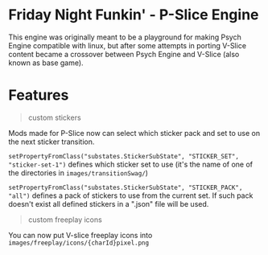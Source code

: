 # Friday Night Funkin' - P-Slice Engine
This engine was originally meant to be a playground for making Psych Engine compatible with linux, but after some attempts in porting V-Slice content became a crossover between Psych Engine and V-Slice (also known as base game).

# Features

> custom stickers

Mods made for P-Slice now can select which sticker pack and set to use on the next sticker transition.

``setPropertyFromClass("substates.StickerSubState", "STICKER_SET", "sticker-set-1")`` defines which sticker set to use (it's the name of one of the directories in `images/transitionSwag/`)

``setPropertyFromClass("substates.StickerSubState", "STICKER_PACK", "all")`` defines a pack of stickers to use from the current set. If such pack doesn't exist all defined stickers in a ".json" file will be used.

> custom freeplay icons

You can now put V-slice freeplay icons into `images/freeplay/icons/{charId}pixel.png`
